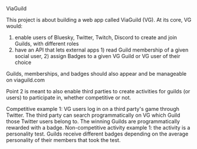 ViaGuild

This project is about building a web app called ViaGuild (VG). At its core, VG would:
1. enable users of Bluesky, Twitter, Twitch, Discord to create and join Guilds, with different roles
2. have an API that lets external apps 1) read Guild membership of a given social user, 2) assign Badges to a given VG Guild or VG user of their choice

Guilds, memberships, and badges should also appear and be manageable on viaguild.com

Point 2 is meant to also enable third parties to create activities for guilds (or users) to participate in, whether competitive or not.

Competitive example 1: VG users log in on a third party's game through Twitter. The third party can search programmatically on VG which Guild those Twitter users belong to. The winning Guilds are programmatically rewarded with a badge.
Non-competitive activity example 1: the activity is a personality test. Guilds receive different badges depending on the average personality of their members that took the test.